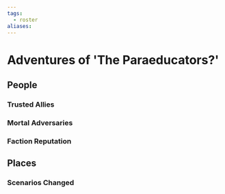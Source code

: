 ```yaml
---
tags:
  - roster
aliases:
---
```

# Adventures of 'The Paraeducators?'
## People
### Trusted Allies
### Mortal Adversaries
### Faction Reputation
## Places
### Scenarios Changed